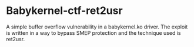 # Babykernel-ctf-ret2usr
A simple buffer overflow vulnerability in a babykernel.ko driver. The exploit is written in a way to bypass SMEP protection and the technique used is ret2usr.
